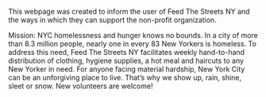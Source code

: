This webpage was created to inform the user of Feed The Streets NY and the ways in which they can support the non-profit organization.

Mission: NYC homelessness and hunger knows no bounds. In a city of more than 8.3 million people, nearly one in every 83 New Yorkers is homeless. To address this need, Feed The Streets NY facilitates weekly hand-to-hand distribution of clothing, hygiene supplies, a hot meal and haircuts to any New Yorker in need. For anyone facing material hardship, New York City can be an unforgiving place to live. That’s why we show up, rain, shine, sleet or snow. New volunteers are welcome!
